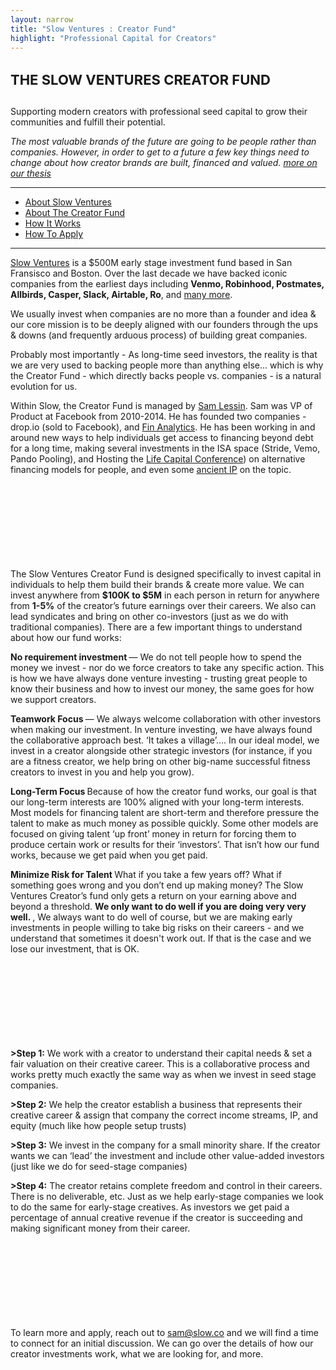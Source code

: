 ```yaml
---
layout: narrow
title: "Slow Ventures : Creator Fund"
highlight: "Professional Capital for Creators"
---
```


<h4 style="font-size: 22px">THE SLOW VENTURES CREATOR FUND</h4> 

Supporting modern creators with professional seed capital to grow their communities and fulfill their potential.

*The most valuable brands of the future are going to be people rather than companies.  However, in order to get to a future a few key things need to change about how creator brands are built, financed and valued. [more on our thesis](http://creator.slow.co/thesis)*

<hr>

<ul>
  <li><a href="#sv">About Slow Ventures</a></li>
  <li><a href="#if">About The Creator Fund</a></li>
  <li><a href="#how">How It Works</a></li>  
  <li><a href="#apply">How To Apply</a></li>
</ul>

<hr>
  
<div id="sv"></div>


[Slow Ventures](http://www.slow.co) is a $500M early stage investment fund based in San Fransisco and Boston.  Over the last decade we have backed iconic companies from the earliest days including <b>Venmo, Robinhood, Postmates, Allbirds, Casper, Slack, Airtable, Ro</b>, and [many more](http://main.slow.co/about/).  

We usually invest when companies are no more than a founder and idea & our core mission is to be deeply aligned with our founders through the ups & downs (and frequently arduous process) of building great companies.

Probably most importantly - As long-time seed investors, the reality is that we are very used to backing people more than anything else… which is why the Creator Fund - which directly backs people vs. companies - is a natural evolution for us. 

Within Slow, the Creator Fund is managed by [Sam Lessin](https://www.twitter.com/lessin).  Sam was VP of Product at Facebook from 2010-2014.  He has founded two companies - drop.io (sold to Facebook), and [Fin Analytics](https://www.fin.com).  He has been working in and around new ways to help individuals get access to financing beyond debt for a long time, making several investments in the ISA space (Stride, Vemo, Pando Pooling), and Hosting the [Life Capital Conference](http://www.lifecapital.com/)) on alternative financing models for people, and even some [ancient IP](https://patents.google.com/patent/US20020133445A1/en?oq=samuel+lessin+marketplace) on the topic. 

<p style="margin-bottom: 150px;"></p>
<div id="if"></div>

The Slow Ventures Creator Fund is designed specifically to invest capital in individuals to help them build their brands & create more value.  We can invest anywhere from **$100K to $5M** in each person in return for anywhere from **1-5%** of the creator’s future earnings over their careers.  We also can lead syndicates and bring on other co-investors (just as we do with traditional companies).  There are a few important things to understand about how our fund works: 

<b> No requirement investment </b> — We do not tell people how to spend the money we invest - nor do we force creators to take any specific action.  This is how we have always done venture investing - trusting great people to know their business and how to invest our money, the same goes for how we support creators.

<b> Teamwork Focus </b> — We always welcome collaboration with other investors when making our investment.  In venture investing, we have always found the collaborative approach best. ‘It takes a village’…. In our ideal model, we invest in a creator alongside other strategic investors (for instance, if you are a fitness creator, we help bring on other big-name successful fitness creators to invest in you and help you grow).  

<b> Long-Term Focus </b> Because of how the creator fund works, our goal is that our long-term interests are 100% aligned with your long-term interests.  Most models for financing talent are short-term and therefore pressure the talent to make as much money as possible quickly.  Some other models are focused on giving talent ‘up front’ money in return for forcing them to produce certain work or results for their ‘investors’.  That isn’t how our fund works, because we get paid when you get paid.

<b> Minimize Risk for Talent </b> What if you take a few years off?  What if something goes wrong and you don’t end up making money?  The Slow Ventures Creator’s fund only gets a return on your earning above and beyond a threshold.   <b> We only want to do well if you are doing very very well. </b>, We always want to do well of course, but we are making early investments in people willing to take big risks on their careers - and we understand that sometimes it doesn't work out.  If that is the case and we lose our investment, that is OK.

<p style="margin-bottom: 150px;"></p>

<div id="how"></div>

<b>>Step 1:</b> We work with a creator to understand their capital needs & set a fair valuation on their creative career.  This is a collaborative process and works pretty much exactly the same way as when we invest in seed stage companies.

<b>>Step 2:</b> We help the creator establish a business that represents their creative career & assign that company the correct income streams, IP, and equity (much like how people setup trusts)

<b>>Step 3:</b> We invest in the company for a small minority share.  If the creator wants we can ‘lead’ the investment and include other value-added investors (just like we do for seed-stage companies)

<b>>Step 4:</b> The creator retains complete freedom and control in their careers.  There is no deliverable, etc.  Just as we help early-stage companies we look to do the same for early-stage creatives.  As investors we get paid a percentage of annual creative revenue if the creator is succeeding and making significant money from their career.


<p style="margin-bottom: 150px;"></p>


<div id="apply"></div>


To learn more and apply, reach out to <a href="mailto:sam@slow.co">sam@slow.co</a> and we will find a time to connect for an initial discussion. We can go over the details of how our creator investments work, what we are looking for, and more.


<p style="margin-bottom: 1000px;"></p>








